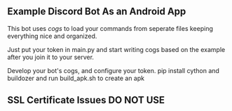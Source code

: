 ## Example Discord Bot As an Android App

This bot uses *cogs* to load your commands from seperate files keeping everything nice and organized.

Just put your token in main.py and start writing cogs based on the example after you join it to your server.

Develop your bot's cogs, and configure your token. pip install cython and buildozer and run build_apk.sh to create an apk

## SSL Certificate Issues DO NOT USE